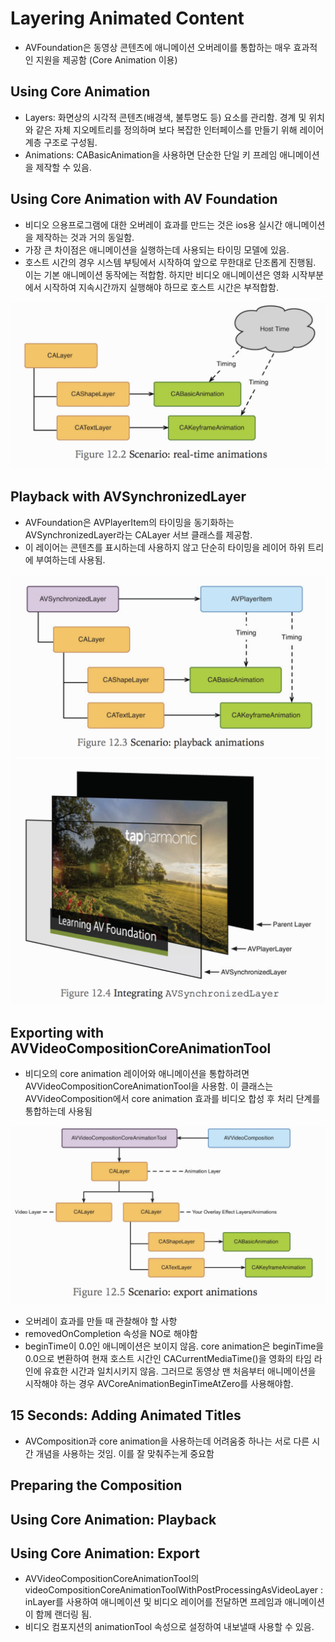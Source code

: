 # Layering Animated Content
- AVFoundation은 동영상 콘텐츠에 애니메이션 오버레이를 통합하는 매우 효과적인 지원을 제공함 (Core Animation 이용)

## Using Core Animation
- Layers: 화면상의 시각적 콘텐츠(배경색, 불투명도 등) 요소를 관리함. 경계 및 위치와 같은 자체 지오메트리를 정의하며 보다 복잡한 인터페이스를 만들기 위해 레이어 계층 구조로 구성됨.
- Animations: CABasicAnimation을 사용하면 단순한 단일 키 프레임 애니메이션을 제작할 수 있음.

## Using Core Animation with AV Foundation
- 비디오 으용프로그램에 대한 오버레이 효과를 만드는 것은 ios용 실시간 애니메이션을 제작하는 것과 거의 동일함.
- 가장 큰 차이점은 애니메이션을 실행하는데 사용되는 타이밍 모델에 있음.
- 호스트 시간의 경우 시스템 부팅에서 시작하여 앞으로 무한대로 단조롭게 진행됨. 이는 기본 애니메이션 동작에는 적합함. 하지만 비디오 애니메이션은 영화 시작부분에서 시작하여 지속시간까지 실행해야 하므로 호스트 시간은 부적합함.
<img src="https://github.com/ParkGwangBeom/AVFoundation-study/blob/master/AVFoundation_12/Resource/ca1.png"/>

## Playback with AVSynchronizedLayer
- AVFoundation은 AVPlayerItem의 타이밍을 동기화하는 AVSynchronizedLayer라는 CALayer 서브 클래스를 제공함.
- 이 레이어는 콘텐츠를 표시하는데 사용하지 않고 단순히 타이밍을 레이어 하위 트리에 부여하는데 사용됨.
<img src="https://github.com/ParkGwangBeom/AVFoundation-study/blob/master/AVFoundation_12/Resource/ca2.png"/>
<img src="https://github.com/ParkGwangBeom/AVFoundation-study/blob/master/AVFoundation_12/Resource/ca3.png"/>

## Exporting with AVVideoCompositionCoreAnimationTool
- 비디오의 core animation 레이어와 애니메이션을 통합하려면 AVVideoCompositionCoreAnimationTool을 사용함. 이 클래스는 AVVideoComposition에서 core animation 효과를 비디오 합성 후 처리 단계를 통합하는데 사용됨
<img src="https://github.com/ParkGwangBeom/AVFoundation-study/blob/master/AVFoundation_12/Resource/ca4.png"/>

- 오버레이 효과를 만들 때 관찰해야 할 사항
- removedOnCompletion 속성을 NO로 해야함
- beginTime이 0.0인 애니메이션은 보이지 않음.  core animation은 beginTime을 0.0으로 변환하여 현재 호스트 시간인 CACurrentMediaTime()을 영화의 타임 라인에 유효한 시간과 일치시키지 않음. 그러므로 동영상 맨 처음부터 애니메이션을 시작해야 하는 경우 AVCoreAnimationBeginTimeAtZero를 사용해야함.

## 15 Seconds: Adding Animated Titles
- AVComposition과 core animation을 사용하는데 어려움중 하나는 서로 다른 시간 개념을 사용하는 것임. 이를 잘 맞춰주는게 중요함

## Preparing the Composition
## Using Core Animation: Playback
## Using Core Animation: Export
- AVVideoCompositionCoreAnimationTool의 videoCompositionCoreAnimationToolWithPostProcessingAsVideoLayer : inLayer를 사용하여 애니메이션 및 비디오 레이어를 전달하면 프레임과 애니메이션이 함께 랜더링 됨.
- 비디오 컴포지션의 animationTool 속성으로 설정하여 내보낼때 사용할 수 있음.

